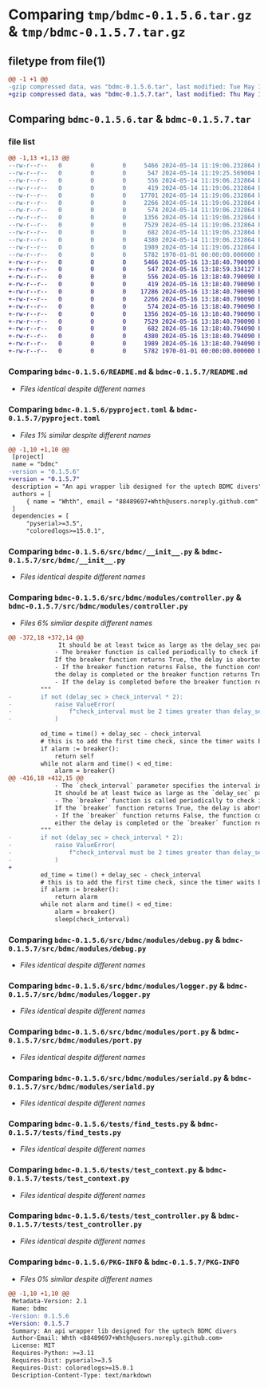 # Comparing `tmp/bdmc-0.1.5.6.tar.gz` & `tmp/bdmc-0.1.5.7.tar.gz`

## filetype from file(1)

```diff
@@ -1 +1 @@
-gzip compressed data, was "bdmc-0.1.5.6.tar", last modified: Tue May 14 11:19:25 2024, max compression
+gzip compressed data, was "bdmc-0.1.5.7.tar", last modified: Thu May 16 13:18:59 2024, max compression
```

## Comparing `bdmc-0.1.5.6.tar` & `bdmc-0.1.5.7.tar`

### file list

```diff
@@ -1,13 +1,13 @@
--rw-r--r--   0        0        0     5466 2024-05-14 11:19:06.232864 bdmc-0.1.5.6/README.md
--rw-r--r--   0        0        0      547 2024-05-14 11:19:25.569004 bdmc-0.1.5.6/pyproject.toml
--rw-r--r--   0        0        0      556 2024-05-14 11:19:06.232864 bdmc-0.1.5.6/src/bdmc/__init__.py
--rw-r--r--   0        0        0      419 2024-05-14 11:19:06.232864 bdmc-0.1.5.6/src/bdmc/modules/cmd.py
--rw-r--r--   0        0        0    17701 2024-05-14 11:19:06.232864 bdmc-0.1.5.6/src/bdmc/modules/controller.py
--rw-r--r--   0        0        0     2266 2024-05-14 11:19:06.232864 bdmc-0.1.5.6/src/bdmc/modules/debug.py
--rw-r--r--   0        0        0      574 2024-05-14 11:19:06.232864 bdmc-0.1.5.6/src/bdmc/modules/logger.py
--rw-r--r--   0        0        0     1356 2024-05-14 11:19:06.232864 bdmc-0.1.5.6/src/bdmc/modules/port.py
--rw-r--r--   0        0        0     7529 2024-05-14 11:19:06.232864 bdmc-0.1.5.6/src/bdmc/modules/seriald.py
--rw-r--r--   0        0        0      682 2024-05-14 11:19:06.232864 bdmc-0.1.5.6/tests/find_tests.py
--rw-r--r--   0        0        0     4380 2024-05-14 11:19:06.232864 bdmc-0.1.5.6/tests/test_context.py
--rw-r--r--   0        0        0     1989 2024-05-14 11:19:06.232864 bdmc-0.1.5.6/tests/test_controller.py
--rw-r--r--   0        0        0     5782 1970-01-01 00:00:00.000000 bdmc-0.1.5.6/PKG-INFO
+-rw-r--r--   0        0        0     5466 2024-05-16 13:18:40.790090 bdmc-0.1.5.7/README.md
+-rw-r--r--   0        0        0      547 2024-05-16 13:18:59.334127 bdmc-0.1.5.7/pyproject.toml
+-rw-r--r--   0        0        0      556 2024-05-16 13:18:40.790090 bdmc-0.1.5.7/src/bdmc/__init__.py
+-rw-r--r--   0        0        0      419 2024-05-16 13:18:40.790090 bdmc-0.1.5.7/src/bdmc/modules/cmd.py
+-rw-r--r--   0        0        0    17286 2024-05-16 13:18:40.790090 bdmc-0.1.5.7/src/bdmc/modules/controller.py
+-rw-r--r--   0        0        0     2266 2024-05-16 13:18:40.790090 bdmc-0.1.5.7/src/bdmc/modules/debug.py
+-rw-r--r--   0        0        0      574 2024-05-16 13:18:40.790090 bdmc-0.1.5.7/src/bdmc/modules/logger.py
+-rw-r--r--   0        0        0     1356 2024-05-16 13:18:40.790090 bdmc-0.1.5.7/src/bdmc/modules/port.py
+-rw-r--r--   0        0        0     7529 2024-05-16 13:18:40.790090 bdmc-0.1.5.7/src/bdmc/modules/seriald.py
+-rw-r--r--   0        0        0      682 2024-05-16 13:18:40.794090 bdmc-0.1.5.7/tests/find_tests.py
+-rw-r--r--   0        0        0     4380 2024-05-16 13:18:40.794090 bdmc-0.1.5.7/tests/test_context.py
+-rw-r--r--   0        0        0     1989 2024-05-16 13:18:40.794090 bdmc-0.1.5.7/tests/test_controller.py
+-rw-r--r--   0        0        0     5782 1970-01-01 00:00:00.000000 bdmc-0.1.5.7/PKG-INFO
```

### Comparing `bdmc-0.1.5.6/README.md` & `bdmc-0.1.5.7/README.md`

 * *Files identical despite different names*

### Comparing `bdmc-0.1.5.6/pyproject.toml` & `bdmc-0.1.5.7/pyproject.toml`

 * *Files 1% similar despite different names*

```diff
@@ -1,10 +1,10 @@
 [project]
 name = "bdmc"
-version = "0.1.5.6"
+version = "0.1.5.7"
 description = "An api wrapper lib designed for the uptech BDMC divers"
 authors = [
     { name = "Whth", email = "88489697+Whth@users.noreply.github.com" },
 ]
 dependencies = [
     "pyserial>=3.5",
     "coloredlogs>=15.0.1",
```

### Comparing `bdmc-0.1.5.6/src/bdmc/__init__.py` & `bdmc-0.1.5.7/src/bdmc/__init__.py`

 * *Files identical despite different names*

### Comparing `bdmc-0.1.5.6/src/bdmc/modules/controller.py` & `bdmc-0.1.5.7/src/bdmc/modules/controller.py`

 * *Files 6% similar despite different names*

```diff
@@ -372,18 +372,14 @@
              It should be at least twice as large as the delay_sec parameter to ensure accurate timing.
             - The breaker function is called periodically to check if the delay should be aborted.
             If the breaker function returns True, the delay is aborted and the function returns immediately.
             - If the breaker function returns False, the function continues to check the breaker function until either
             the delay is completed or the breaker function returns True.
             - If the delay is completed before the breaker function returns True, the function returns immediately.
         """
-        if not (delay_sec > check_interval * 2):
-            raise ValueError(
-                f"check_interval must be 2 times greater than delay_sec, while 2 x {check_interval} > {delay_sec}"
-            )
 
         ed_time = time() + delay_sec - check_interval
         # this is to add the first time check, since the timer waits before the check
         if alarm := breaker():
             return self
         while not alarm and time() < ed_time:
             alarm = breaker()
@@ -416,18 +412,15 @@
             - The `check_interval` parameter specifies the interval in seconds between each check.
             It should be at least twice as large as the `delay_sec` parameter to ensure accurate timing.
             - The `breaker` function is called periodically to check if the delay should be aborted.
             If the `breaker` function returns True, the delay is aborted and the function returns immediately.
             - If the `breaker` function returns False, the function continues to check the `breaker` function until
             either the delay is completed or the `breaker` function returns True.
         """
-        if not (delay_sec > check_interval * 2):
-            raise ValueError(
-                f"check_interval must be 2 times greater than delay_sec, while 2 x {check_interval} > {delay_sec}"
-            )
+
         ed_time = time() + delay_sec - check_interval
         # this is to add the first time check, since the timer waits before the check
         if alarm := breaker():
             return alarm
         while not alarm and time() < ed_time:
             alarm = breaker()
             sleep(check_interval)
```

### Comparing `bdmc-0.1.5.6/src/bdmc/modules/debug.py` & `bdmc-0.1.5.7/src/bdmc/modules/debug.py`

 * *Files identical despite different names*

### Comparing `bdmc-0.1.5.6/src/bdmc/modules/logger.py` & `bdmc-0.1.5.7/src/bdmc/modules/logger.py`

 * *Files identical despite different names*

### Comparing `bdmc-0.1.5.6/src/bdmc/modules/port.py` & `bdmc-0.1.5.7/src/bdmc/modules/port.py`

 * *Files identical despite different names*

### Comparing `bdmc-0.1.5.6/src/bdmc/modules/seriald.py` & `bdmc-0.1.5.7/src/bdmc/modules/seriald.py`

 * *Files identical despite different names*

### Comparing `bdmc-0.1.5.6/tests/find_tests.py` & `bdmc-0.1.5.7/tests/find_tests.py`

 * *Files identical despite different names*

### Comparing `bdmc-0.1.5.6/tests/test_context.py` & `bdmc-0.1.5.7/tests/test_context.py`

 * *Files identical despite different names*

### Comparing `bdmc-0.1.5.6/tests/test_controller.py` & `bdmc-0.1.5.7/tests/test_controller.py`

 * *Files identical despite different names*

### Comparing `bdmc-0.1.5.6/PKG-INFO` & `bdmc-0.1.5.7/PKG-INFO`

 * *Files 0% similar despite different names*

```diff
@@ -1,10 +1,10 @@
 Metadata-Version: 2.1
 Name: bdmc
-Version: 0.1.5.6
+Version: 0.1.5.7
 Summary: An api wrapper lib designed for the uptech BDMC divers
 Author-Email: Whth <88489697+Whth@users.noreply.github.com>
 License: MIT
 Requires-Python: >=3.11
 Requires-Dist: pyserial>=3.5
 Requires-Dist: coloredlogs>=15.0.1
 Description-Content-Type: text/markdown
```

